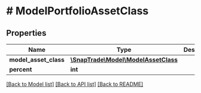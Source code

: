 # # ModelPortfolioAssetClass

## Properties

Name | Type | Description | Notes
------------ | ------------- | ------------- | -------------
**model_asset_class** | [**\SnapTrade\Model\ModelAssetClass**](ModelAssetClass.md) |  | [optional]
**percent** | **int** |  | [optional]

[[Back to Model list]](../../README.md#models) [[Back to API list]](../../README.md#endpoints) [[Back to README]](../../README.md)
